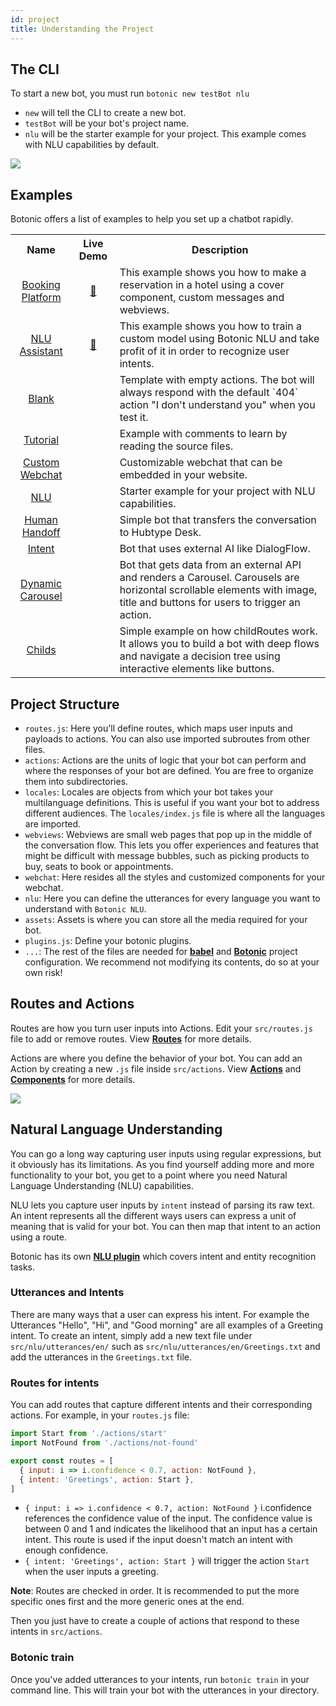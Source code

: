 ```yaml
---
id: project
title: Understanding the Project
---
```


## The CLI

To start a new bot, you must run `botonic new testBot nlu`

- `new` will tell the CLI to create a new bot.
- `testBot` will be your bot's project name.
- `nlu` will be the starter example for your project. This example comes with NLU capabilities by default.

<img src="https://botonic-doc-static.netlify.app/images/general/CLI.png"/>

## Examples

Botonic offers a list of examples to help you set up a chatbot rapidly.

<table>
  <tr>
    <th>Name</th>
    <th>Live Demo</th>
    <th>Description</th>
  </tr>
  <tr>
    <td align="center">
      <a href="https://github.com/hubtype/botonic-examples/tree/master/booking-platform">
        Booking Platform
      </a>
    </td>
    <td align="center">
      <a href="https://botonic.io/examples/booking-platform/">🔗</a>
    </td>
    <td>
      This example shows you how to make a reservation in a hotel using a
      cover component, custom messages and webviews.
    </td>
  </tr>
  <tr>
    <td align="center">
      <a href="https://github.com/hubtype/botonic-examples/tree/master/nlu-assistant">
        NLU Assistant
      </a>
    </td>
    <td align="center">
      <a href="https://botonic.io/examples/nlu-assistant/">🔗</a>
    </td>
    <td>
      This example shows you how to train a custom model using Botonic NLU
      and take profit of it in order to recognize user intents.
    </td>
  </tr>
  <tr>
    <td align="center">
      <a href="https://github.com/hubtype/botonic-examples/tree/master/blank">
        Blank
      </a>
    </td>
    <td align="center"></td>
    <td>
      Template with empty actions. The bot will always respond with the
      default `404` action "I don't understand you" when you test it.
    </td>
  </tr>
  <tr>
    <td align="center">
      <a href="https://github.com/hubtype/botonic-examples/tree/master/tutorial">
        Tutorial
      </a>
    </td>
    <td align="center"></td>
    <td>Example with comments to learn by reading the source files.</td>
  </tr>
  <tr>
    <td align="center">
      <a href="https://github.com/hubtype/botonic-examples/tree/master/custom-webchat">
        Custom Webchat
      </a>
    </td>
    <td align="center"></td>
    <td>Customizable webchat that can be embedded in your website.</td>
  </tr>
  <tr>
    <td align="center">
      <a href="https://github.com/hubtype/botonic-examples/tree/master/nlu">
        NLU
      </a>
    </td>
    <td align="center"></td>
    <td>Starter example for your project with NLU capabilities.</td>
  </tr>
  <tr>
    <td align="center">
      <a href="https://github.com/hubtype/botonic-examples/tree/master/handoff">
        Human Handoff
      </a>
    </td>
    <td align="center"></td>
    <td>Simple bot that transfers the conversation to Hubtype Desk.</td>
  </tr>
  <tr>
    <td align="center">
      <a href="https://github.com/hubtype/botonic-examples/tree/master/intent">
        Intent
      </a>
    </td>
    <td align="center"></td>
    <td>Bot that uses external AI like DialogFlow.</td>
  </tr>
  <tr>
    <td align="center">
      <a href="https://github.com/hubtype/botonic-examples/tree/master/dynamic-carousel">
        Dynamic Carousel
      </a>
    </td>
    <td align="center"></td>
    <td>
      Bot that gets data from an external API and renders a Carousel.
      Carousels are horizontal scrollable elements with image, title and
      buttons for users to trigger an action.
    </td>
  </tr>
  <tr>
    <td align="center">
      <a href="https://github.com/hubtype/botonic-examples/tree/master/childs">
        Childs
      </a>
    </td>
    <td align="center"></td>
    <td>
      Simple example on how childRoutes work. It allows you to build a bot
      with deep flows and navigate a decision tree using interactive
      elements like buttons.
    </td>
  </tr>
</table>

## Project Structure

- `routes.js`: Here you'll define routes, which maps user inputs and payloads to actions. You can also use imported subroutes from other files.
- `actions`: Actions are the units of logic that your bot can perform and where the responses of your bot are defined. You are free to organize them into subdirectories.
- `locales`: Locales are objects from which your bot takes your multilanguage definitions. This is useful if you want your bot to address different audiences. The `locales/index.js` file is where all the languages are imported.
- `webviews`: Webviews are small web pages that pop up in the middle of the conversation flow. This lets you offer experiences and features that might be difficult with message bubbles, such as picking products to buy, seats to book or appointments.
- `webchat`: Here resides all the styles and customized components for your webchat.
- `nlu`: Here you can define the utterances for every language you want to understand with `Botonic NLU`.
- `assets`: Assets is where you can store all the media required for your bot.
- `plugins.js`: Define your botonic plugins.
- `...`: The rest of the files are needed for **[babel](https://babeljs.io/)** and **[Botonic](https://github.com/hubtype/botonic)** project configuration. We recommend not modifying its contents, do so at your own risk!

## Routes and Actions

Routes are how you turn user inputs into Actions. Edit your `src/routes.js` file to add or remove routes. View **[Routes](/docs/concepts/routes)** for more details.

Actions are where you define the behavior of your bot. You can add an Action by creating a new `.js` file inside `src/actions`. View **[Actions](/docs/concepts/actions)** and **[Components](/docs/components/components)** for more details.

<img src="https://botonic-doc-static.netlify.app/images/general/understanding-project.png"/>

## Natural Language Understanding

You can go a long way capturing user inputs using regular expressions, but it obviously has its limitations. As you find yourself adding more and more functionality to your bot, you get to a point where you need Natural Language Understanding (NLU) capabilities.

NLU lets you capture user inputs by `intent` instead of parsing its raw text. An intent represents all the different ways users can express a unit of meaning that is valid for your bot.<!-- For example, you can group the sentences "What's the weather in California like?" and "Do you know if it's sunny today in California?" to the intent `GetWeather` and the parameter `city=California`. --> You can then map that intent to an action using a route.

Botonic has its own **[NLU plugin](/docs/plugins/plugin-nlu)** which covers intent and entity recognition tasks.

### Utterances and Intents

There are many ways that a user can express his intent. For example the Utterances "Hello", "Hi", and "Good morning" are all examples of a Greeting intent.
To create an intent, simply add a new text file under `src/nlu/utterances/en/` such as `src/nlu/utterances/en/Greetings.txt` and add the utterances in the `Greetings.txt` file.

### Routes for intents

You can add routes that capture different intents and their corresponding actions. For example, in your `routes.js` file:

```javascript
import Start from './actions/start'
import NotFound from './actions/not-found'

export const routes = [
  { input: i => i.confidence < 0.7, action: NotFound },
  { intent: 'Greetings', action: Start },
]
```

- `{ input: i => i.confidence < 0.7, action: NotFound }` i.confidence references the confidence value of the input. The confidence value is between 0 and 1 and indicates the likelihood that an input has a certain intent. This route is used if the input doesn't match an intent with enough confidence.
- `{ intent: 'Greetings', action: Start }` will trigger the action `Start` when the user inputs a greeting.

**Note**: Routes are checked in order. It is recommended to put the more specific ones first and the more generic ones at the end.

Then you just have to create a couple of actions that respond to these intents in `src/actions`.

### Botonic train

Once you've added utterances to your intents, run `botonic train` in your command line. This will train your bot with the utterances in your directory.
